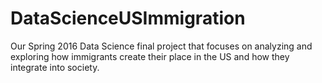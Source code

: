 # DataScienceUSImmigration
Our Spring 2016 Data Science final project that focuses on analyzing and exploring how immigrants create their place in the US and how they integrate into society. 
